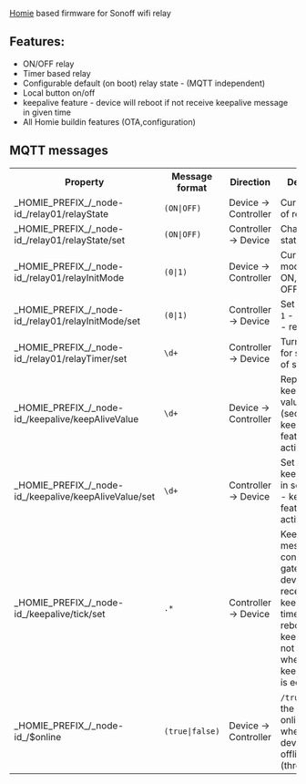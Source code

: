 [Homie](https://github.com/marvinroger/homie) based firmware for Sonoff wifi relay

## Features:
* ON/OFF relay
* Timer based relay
* Configurable default (on boot) relay state - (MQTT independent)
* Local button on/off
* keepalive feature - device will reboot if not receive keepalive message in given time
* All Homie buildin features (OTA,configuration)

## MQTT messages

<table>
<tr>
  <th>Property</th>
  <th>Message format</th>
  <th>Direction</th>
  <th>Description</th>
</tr>
<tr>
  <td>_HOMIE_PREFIX_/_node-id_/relay01/relayState</td>
  <td><code>(ON|OFF)</code></td>
  <td>Device → Controller</td>
  <td>Current state of relay</td>
</tr>
<tr>
  <td>_HOMIE_PREFIX_/_node-id_/relay01/relayState/set</td>
  <td><code>(ON|OFF)</code></td>
  <td>Controller → Device</td>
  <td>Change relay state</td>
</tr>
<tr>
  <td>_HOMIE_PREFIX_/_node-id_/relay01/relayInitMode</td>
  <td><code>(0|1)</code></td>
  <td>Device → Controller</td>
  <td>Current boot mode <code>1</code> - relay ON, <code>0</code> - relay OFF</td>
</tr>
<tr>
  <td>_HOMIE_PREFIX_/_node-id_/relay01/relayInitMode/set</td>
  <td><code>(0|1)</code></td>
  <td>Controller → Device</td>
  <td>Set Boot mode <code>1</code> - relay ON, <code>0</code> - relay OFF</td>
</tr>
<tr>
  <td>_HOMIE_PREFIX_/_node-id_/relay01/relayTimer/set</td>
  <td><code>\d+</code></td>
  <td>Controller → Device</td>
  <td>Turn on relay for specific no. of seconds</td>
</tr>
<tr>
  <td>_HOMIE_PREFIX_/_node-id_/keepalive/keepAliveValue</td>
  <td><code>\d+</code></td>
  <td>Device → Controller</td>
  <td>Report of keepalive value (seconds), 0 - keep alive feature is not active</td>
</tr>
<tr>
  <td>_HOMIE_PREFIX_/_node-id_/keepalive/keepAliveValue/set</td>
  <td><code>\d+</code></td>
  <td>Controller → Device</td>
  <td>Set Report of keepalive time in seconds, 0 - keep alive feature is not active</td>
</tr>
<tr>
  <td>_HOMIE_PREFIX_/_node-id_/keepalive/tick/set</td>
  <td><code>.*</code></td>
  <td>Controller → Device</td>
  <td>Keepalive message from controller to gateway - if device will not receive during keepAliveValue time slot, it will reboot, keepalive is not active when keepAliveValue is equal 0</td>
</tr>
<tr>
  <td>_HOMIE_PREFIX_/_node-id_/$online</td>
  <td><code>(true|false)</code></td>
  <td>Device → Controller</td>
  <td><code>/true</code> when the device is online, <code>false</code> when the device is offline (through LWT)</td>
</tr>
</table>
